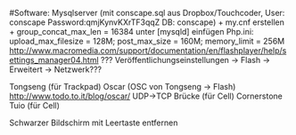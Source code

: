 #Software:
Mysqlserver (mit conscape.sql aus Dropbox/Touchcoder, User: conscape Password:qmjKynvKXrTF3qqZ DB: conscape) + my.cnf erstellen + group_concat_max_len = 16384 unter [mysqld] einfügen
Php.ini: upload_max_filesize = 128M; post_max_size = 160M; memory_limit = 256M
http://www.macromedia.com/support/documentation/en/flashplayer/help/settings_manager04.html ???
Veröffentlichungseinstellungen -> Flash -> Erweitert -> Netzwerk???

Tongseng (für Trackpad)
Oscar (OSC von Tongseng -> Flash) http://www.todo.to.it/blog/oscar/
UDP->TCP Brücke (für Cell)
Cornerstone Tuio (für Cell)


Schwarzer Bildschirm mit Leertaste entfernen
